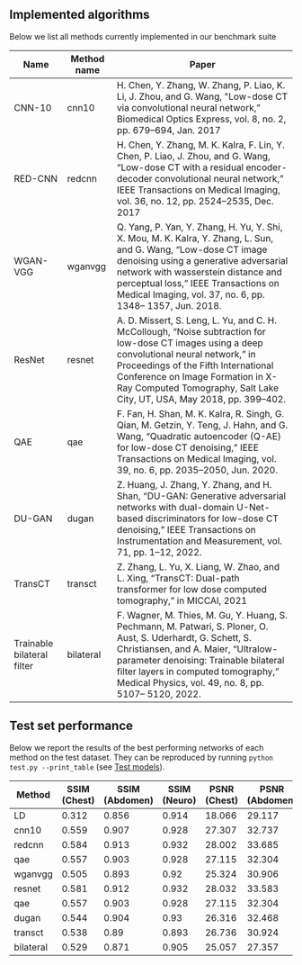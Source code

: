 ## Implemented algorithms
Below we list all methods currently implemented in our benchmark suite

| Name                       | Method name | Paper                                                                                                                                                                                                                                                                                              |
|----------------------------|-------------|----------------------------------------------------------------------------------------------------------------------------------------------------------------------------------------------------------------------------------------------------------------------------------------------------|
| CNN-10                     | cnn10       | H. Chen, Y. Zhang, W. Zhang, P. Liao, K. Li, J. Zhou, and G. Wang, "Low-dose CT via convolutional neural network,” Biomedical Optics Express, vol. 8, no. 2, pp. 679–694, Jan. 2017                                                                                                                |
| RED-CNN                    | redcnn      | H. Chen, Y. Zhang, M. K. Kalra, F. Lin, Y. Chen, P. Liao, J. Zhou, and G. Wang, “Low-dose CT with a residual encoder-decoder convolutional neural network,” IEEE Transactions on Medical Imaging, vol. 36, no. 12, pp. 2524–2535, Dec. 2017                                                        |
| WGAN-VGG                   | wganvgg     | Q. Yang, P. Yan, Y. Zhang, H. Yu, Y. Shi, X. Mou, M. K. Kalra, Y. Zhang, L. Sun, and G. Wang, “Low-dose CT image denoising using a generative adversarial network with wasserstein distance and perceptual loss,” IEEE Transactions on Medical Imaging, vol. 37, no. 6, pp. 1348– 1357, Jun. 2018. |
| ResNet                     | resnet      | A. D. Missert, S. Leng, L. Yu, and C. H. McCollough, “Noise subtraction for low-dose CT images using a deep convolutional neural network,” in Proceedings of the Fifth International Conference on Image Formation in X-Ray Computed Tomography, Salt Lake City, UT, USA, May 2018, pp. 399–402.   |
| QAE                        | qae         | F. Fan, H. Shan, M. K. Kalra, R. Singh, G. Qian, M. Getzin, Y. Teng, J. Hahn, and G. Wang, “Quadratic autoencoder (Q-AE) for low-dose CT denoising,” IEEE Transactions on Medical Imaging, vol. 39, no. 6, pp. 2035–2050, Jun. 2020.                                                               |
| DU-GAN                     | dugan       | Z. Huang, J. Zhang, Y. Zhang, and H. Shan, “DU-GAN: Generative adversarial networks with dual-domain U-Net-based discriminators for low-dose CT denoising,” IEEE Transactions on Instrumentation and Measurement, vol. 71, pp. 1–12, 2022.                                                         |
| TransCT                    | transct     | Z. Zhang, L. Yu, X. Liang, W. Zhao, and L. Xing, “TransCT: Dual-path transformer for low dose computed tomography,” in MICCAI, 2021                                                                                                                                                                |
| Trainable bilateral filter | bilateral   | F. Wagner, M. Thies, M. Gu, Y. Huang, S. Pechmann, M. Patwari, S. Ploner, O. Aust, S. Uderhardt, G. Schett, S. Christiansen, and A. Maier, “Ultralow-parameter denoising: Trainable bilateral filter layers in computed tomography,” Medical Physics, vol. 49, no. 8, pp. 5107– 5120, 2022.        |


## Test set performance
Below we report the results of the best performing networks of each method on the test dataset. They can be reproduced by running `python test.py --print_table` (see [Test models](examples/test_models.md)).

| Method    |   SSIM (Chest) |   SSIM (Abdomen) |   SSIM (Neuro) |   PSNR (Chest) |   PSNR (Abdomen) |   PSNR (Neuro) |   VIF (Chest) |   VIF (Abdomen) |   VIF (Neuro) |
|-----------|----------------|------------------|----------------|----------------|------------------|----------------|---------------|-----------------|---------------|
| LD        |          0.312 |            0.856 |          0.914 |         18.066 |           29.117 |         30.923 |         0.083 |           0.353 |         0.578 |
| cnn10     |          0.559 |            0.907 |          0.928 |         27.307 |           32.737 |         31.968 |         0.175 |           0.455 |         0.642 |
| redcnn    |          0.584 |            0.913 |          0.932 |         28.002 |           33.685 |         34.132 |         0.205 |           0.504 |         0.715 |
| qae       |          0.557 |            0.903 |          0.928 |         27.115 |           32.304 |         31.923 |         0.167 |           0.424 |         0.618 |
| wganvgg   |          0.505 |            0.893 |          0.92  |         25.324 |           30.906 |         29.208 |         0.137 |           0.39  |         0.566 |
| resnet    |          0.581 |            0.912 |          0.932 |         28.032 |           33.583 |         33.853 |         0.21  |           0.5   |         0.705 |
| qae       |          0.557 |            0.903 |          0.928 |         27.115 |           32.304 |         31.923 |         0.167 |           0.424 |         0.618 |
| dugan     |          0.544 |            0.904 |          0.93  |         26.316 |           32.468 |         32.078 |         0.156 |           0.441 |         0.656 |
| transct   |          0.538 |            0.89  |          0.893 |         26.736 |           30.924 |         27.363 |         0.155 |           0.387 |         0.461 |
| bilateral |          0.529 |            0.871 |          0.905 |         25.057 |           27.357 |         29.238 |         0.143 |           0.373 |         0.541 |
